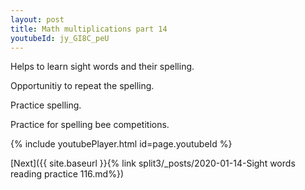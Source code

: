 ```yaml
---
layout: post
title: Math multiplications part 14
youtubeId: jy_GI8C_peU
---
```

 
 
Helps to learn sight words and their spelling.

Opportunitiy to repeat the spelling. 

Practice spelling. 
 
Practice for spelling bee competitions. 
 
{% include youtubePlayer.html id=page.youtubeId %}
 
 

[Next]({{ site.baseurl }}{% link  split3/_posts/2020-01-14-Sight words reading practice 116.md%})
 
